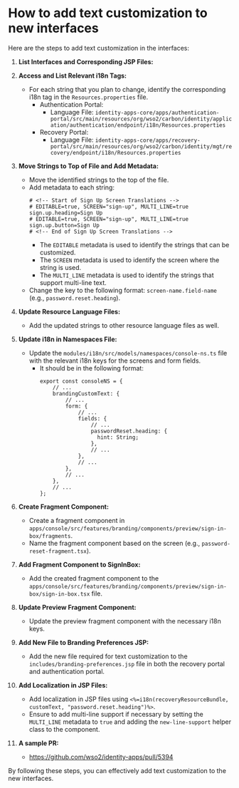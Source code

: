 # How to add text customization to new interfaces

Here are the steps to add text customization in the interfaces:

1. **List Interfaces and Corresponding JSP Files:**

2. **Access and List Relevant i18n Tags:**
   - For each string that you plan to change, identify the corresponding i18n tag in the `Resources.properties` file.
        - Authentication Portal:
            - Language File: `identity-apps-core/apps/authentication-portal/src/main/resources/org/wso2/carbon/identity/application/authentication/endpoint/i18n/Resources.properties`
        - Recovery Portal:
            - Language File: `identity-apps-core/apps/recovery-portal/src/main/resources/org/wso2/carbon/identity/mgt/recovery/endpoint/i18n/Resources.properties`


3. **Move Strings to Top of File and Add Metadata:**
   - Move the identified strings to the top of the file.
   - Add metadata to each string:
     ```
     # <!-- Start of Sign Up Screen Translations -->
     # EDITABLE=true, SCREEN="sign-up", MULTI_LINE=true
     sign.up.heading=Sign Up
     # EDITABLE=true, SCREEN="sign-up", MULTI_LINE=true
     sign.up.button=Sign Up
     # <!-- End of Sign Up Screen Translations -->
     ```
        - The `EDITABLE` metadata is used to identify the strings that can be customized.
        - The `SCREEN` metadata is used to identify the screen where the string is used.
        - The `MULTI_LINE` metadata is used to identify the strings that support multi-line text.
   - Change the key to the following format: `screen-name.field-name` (e.g., `password.reset.heading`).

4. **Update Resource Language Files:**
   - Add the updated strings to other resource language files as well.

5. **Update i18n in Namespaces File:**
   - Update the `modules/i18n/src/models/namespaces/console-ns.ts` file with the relevant i18n keys for the screens and form fields.
        - It should be in the following format:
          ```
          export const consoleNS = {
              // ...
              brandingCustomText: {
                  // ...
                  form: {
                      // ...
                      fields: {
                          // ...
                          passwordReset.heading: {
                            hint: String;
                          },
                          // ...
                      },
                      // ...
                  },
                  // ...
              },
              // ...
          };
          ```

6. **Create Fragment Component:**
   - Create a fragment component in `apps/console/src/features/branding/components/preview/sign-in-box/fragments`.
   - Name the fragment component based on the screen (e.g., `password-reset-fragment.tsx`).

7. **Add Fragment Component to SignInBox:**
   - Add the created fragment component to the `apps/console/src/features/branding/components/preview/sign-in-box/sign-in-box.tsx` file.

8. **Update Preview Fragment Component:**
   - Update the preview fragment component with the necessary i18n keys.

9. **Add New File to Branding Preferences JSP:**
   - Add the new file required for text customization to the `includes/branding-preferences.jsp` file in both the recovery portal and authentication portal.

10. **Add Localization in JSP Files:**
    - Add localization in JSP files using `<%=i18n(recoveryResourceBundle, customText, "password.reset.heading")%>`.
    - Ensure to add multi-line support if necessary by setting the `MULTI_LINE` metadata to `true` and adding the `new-line-support` helper class to the component.
    
10. **A sample PR:**   
    - https://github.com/wso2/identity-apps/pull/5394

By following these steps, you can effectively add text customization to the new interfaces.

